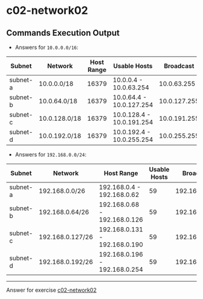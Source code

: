 # c02-network02

## Commands Execution Output

- Answers for `10.0.0.0/16`:

|Subnet|Network|Host Range|Usable Hosts|Broadcast|AWS Reserved|
|-|-|-|-|-|-|
|subnet-a|10.0.0.0/18 | 16379 |10.0.0.4 - 10.0.63.254 | 10.0.63.255|10.0.0.1,10.0.0.2,10.0.0.3 
|subnet-b|10.0.64.0/18|16379|10.0.64.4 - 10.0.127.254 |10.0.127.255 |10.0.64.1,10.0.64.2,10.0.64.3 
|subnet-c|10.0.128.0/18|16379 |10.0.128.4 - 10.0.191.254 | 10.0.191.255 |10.0.64.1,10.0.64.2,10.0.64.3
|subnet-d|10.0.192.0/18 | 16379|10.0.192.4 - 10.0.255.254  |10.0.255.255 |10.0.192.1,10.0.192.2,10.0.192.3

- Answers for `192.168.0.0/24`:

|Subnet|Network|Host Range|Usable Hosts|Broadcast|AWS Reserved|
|-|-|-|-|-|-|
|subnet-a|192.168.0.0/26 |192.168.0.4 - 192.168.0.62 |59 |192.168.0.63 |192.168.0.1,192.168.0.2,192.168.0.3
|subnet-b|192.168.0.64/26 |192.168.0.68 - 192.168.0.126 | 59 | 192.168.0.127|192.168.0.65,192.168.0.66 ,192.168.0.67
|subnet-c|192.168.0.127/26 |192.168.0.131 - 192.168.0.190 | 59 | 192.168.0.191|192.168.0.128,192.168.0.129,192.168.0.130
|subnet-d|192.168.0.192/26|192.168.0.196 - 192.168.0.254  | 59 | 192.168.0.255|192.168.0.193,192.168.0.194,192.168.0.195

<!-- Don't change anything below this point-->
***
Answer for exercise [c02-network02](https://github.com/devopsacademyau/academy/blob/893381c6f0b69434d9e8597d3d4b1c17f9bc1371/classes/02class/exercises/c02-network02/README.md)